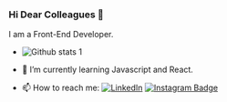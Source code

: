 ### Hi Dear Colleagues 👋

I am a Front-End Developer.

- ![Github stats 1](https://github-readme-stats.vercel.app/api?username=mustafadurmaz&show_icons=true&theme=gradient)

- 🌱 I’m currently learning Javascript and React.

- 📫 How to reach me:
[![LinkedIn](https://img.shields.io/badge/LinkedIn-0077B5?style=for-the-badge&logo=linkedin&logoColor=white)](https://www.linkedin.com/in/mustafadurmaz1/)
[![Instagram Badge](https://img.shields.io/badge/Instagram-E4405F?style=for-the-badge&logo=instagram&logoColor=white)](https://www.instagram.com/dmz_sky/)



<!--
**mustafadurmaz/mustafadurmaz** is a ✨ _special_ ✨ repository because its `README.md` (this file) appears on your GitHub profile.

Here are some ideas to get you started:

- 🔭 I’m currently working on ...
- 🌱 I’m currently learning ...
- 👯 I’m looking to collaborate on ...
- 🤔 I’m looking for help with ...
- 💬 Ask me about ...
- 📫 How to reach me: ...
- 😄 Pronouns: ...
- ⚡ Fun fact: ...
-->
